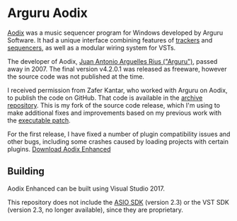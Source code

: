 # Arguru Aodix

[Aodix](https://web.archive.org/web/20070819041559/http://www.aodix.com/pageaodixv4.html) was a music sequencer program for Windows developed by Arguru Software. It had a unique interface combining features of [trackers](https://en.wikipedia.org/wiki/Music_tracker) and [sequencers](https://en.wikipedia.org/wiki/Music_sequencer), as well as a modular wiring system for VSTs.

The developer of Aodix, [Juan Antonio Arguelles Rius ("Arguru")](https://en.wikipedia.org/wiki/Juan_Antonio_Arguelles_Rius), passed away in 2007. The final version v4.2.0.1 was released as freeware, however the source code was not published at the time.

I received permission from Zafer Kantar, who worked with Arguru on Aodix, to publish the code on GitHub. That code is available in the [archive repository](https://github.com/arguru-archive/aodix). This is my fork of the source code release, which I'm using to make additional fixes and improvements based on my previous work with the [executable patch](https://github.com/vanjac/aodix-repair/).

For the first release, I have fixed a number of plugin compatibility issues and other bugs, including some crashes caused by loading projects with certain plugins. [Download Aodix Enhanced](https://github.com/vanjac/aodix-enhanced/releases)

## Building

Aodix Enhanced can be built using Visual Studio 2017.

This repository does not include the [ASIO SDK](https://www.steinberg.net/developers/) (version 2.3) or the VST SDK (version 2.3, no longer available), since they are proprietary.

